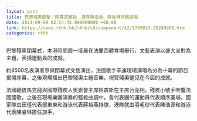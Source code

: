 ```yaml
---
layout: post
title: 巴黎殘奧直擊｜閉幕式開始　港隊陳浩源、陳睿琳持旗進場
date: 2024-09-09 02:54:45.000000000 +08:00
link: https://news.rthk.hk/rthk/ch/component/k2/1769837-20240909.htm
categories: rthk
---
```


巴黎殘奧閉幕式，本港時間周一凌晨在法蘭西體育場舉行，文藝表演以盛大派對為主題，表揚運動員的成就。

約8500名表演者參與閉幕式文藝演出，法國歌手辛迪現場演唱為分為十幕的節目揭開序幕，之後現場播出巴黎殘奧主題音樂，祝賀殘奧健兒在今屆的成就。

法國總統馬克龍與國際殘疾人奧委會主席帕森斯在主席台亮相，殘疾小號手吹響法國國歌，之後在現場樂團演奏的輕鬆曲調中，各代表團的運動員代表順序進場，國家隊由田徑代表邸東東和游泳代表蔣裕燕持旗，港隊就由羽毛球代表陳浩源和游泳代表陳睿琳擔任旗手。
